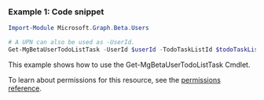 ### Example 1: Code snippet

```powershellImport-Module Microsoft.Graph.Beta.Users

# A UPN can also be used as -UserId.
Get-MgBetaUserTodoListTask -UserId $userId -TodoTaskListId $todoTaskListId -TodoTaskId $todoTaskId
```
This example shows how to use the Get-MgBetaUserTodoListTask Cmdlet.
To learn about permissions for this resource, see the [permissions reference](/graph/permissions-reference).

